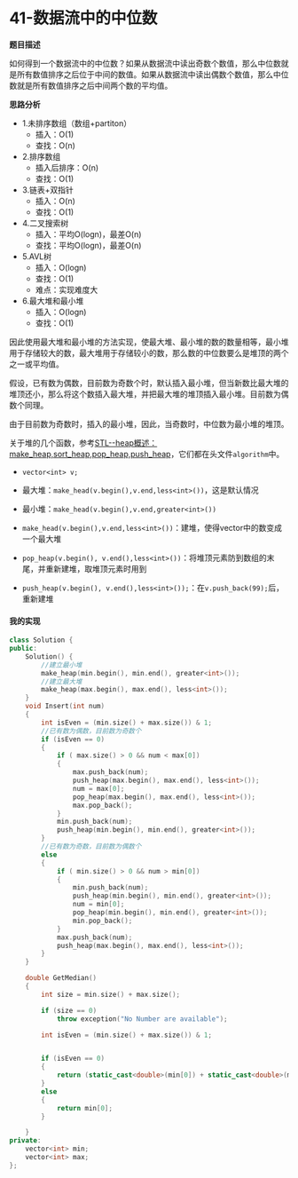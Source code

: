 # 41-数据流中的中位数

**题目描述**

如何得到一个数据流中的中位数？如果从数据流中读出奇数个数值，那么中位数就是所有数值排序之后位于中间的数值。如果从数据流中读出偶数个数值，那么中位数就是所有数值排序之后中间两个数的平均值。

**思路分析**

- 1.未排序数组（数组+partiton）
  - 插入：O(1)
  - 查找：O(n)
- 2.排序数组
  - 插入后排序：O(n)
  - 查找：O(1)
- 3.链表+双指针
  - 插入：O(n)
  - 查找：O(1)
- 4.二叉搜索树
  - 插入：平均O(logn)，最差O(n)
  - 查找：平均O(logn)，最差O(n)
- 5.AVL树
  - 插入：O(logn)
  - 查找：O(1)
  - 难点：实现难度大
- 6.最大堆和最小堆
  - 插入：O(logn)
  - 查找：O(1)

因此使用最大堆和最小堆的方法实现，使最大堆、最小堆的数的数量相等，最小堆用于存储较大的数，最大堆用于存储较小的数，那么数的中位数要么是堆顶的两个之一或平均值。

假设，已有数为偶数，目前数为奇数个时，默认插入最小堆，但当新数比最大堆的堆顶还小，那么将这个数插入最大堆，并把最大堆的堆顶插入最小堆。目前数为偶数个同理。

由于目前数为奇数时，插入的最小堆，因此，当奇数时，中位数为最小堆的堆顶。

关于堆的几个函数，参考[STL--heap概述：make_heap,sort_heap,pop_heap,push_heap](http://www.cnblogs.com/likui360/p/6364896.html)，它们都在头文件`algorithm`中。

- `vector<int> v;`
- 最大堆：`make_head(v.begin(),v.end,less<int>())`，这是默认情况
- 最小堆：`make_head(v.begin(),v.end,greater<int>())`


- `make_head(v.begin(),v.end,less<int>())`：建堆，使得vector中的数变成一个最大堆
- `pop_heap(v.begin(), v.end(),less<int>())`：将堆顶元素防到数组的末尾，并重新建堆，取堆顶元素时用到
- `push_heap(v.begin(), v.end(),less<int>());`：在`v.push_back(99);`后，重新建堆

#### 我的实现

```c++
class Solution {
public:
	Solution() {
		//建立最小堆
		make_heap(min.begin(), min.end(), greater<int>());
		//建立最大堆
		make_heap(max.begin(), max.end(), less<int>());
	}
	void Insert(int num)
	{
		int isEven = (min.size() + max.size()) & 1;
		//已有数为偶数，目前数为奇数个
		if (isEven == 0)
		{
			if ( max.size() > 0 && num < max[0])
			{
				max.push_back(num);
				push_heap(max.begin(), max.end(), less<int>());
				num = max[0];
				pop_heap(max.begin(), max.end(), less<int>());
				max.pop_back();
			}
			min.push_back(num);
			push_heap(min.begin(), min.end(), greater<int>());
		}
		//已有数为奇数，目前数为偶数个
		else
		{
			if ( min.size() > 0 && num > min[0])
			{
				min.push_back(num);
				push_heap(min.begin(), min.end(), greater<int>());
				num = min[0];
				pop_heap(min.begin(), min.end(), greater<int>());
				min.pop_back();
			}
			max.push_back(num);
			push_heap(max.begin(), max.end(), less<int>());
		}
	}

	double GetMedian()
	{
		int size = min.size() + max.size();

		if (size == 0)
			throw exception("No Number are available");

		int isEven = (min.size() + max.size()) & 1;


		if (isEven == 0)
		{
			return (static_cast<double>(min[0]) + static_cast<double>(max[0])) / 2.0;
		}
		else
		{
			return min[0];
		}

	}
private:
	vector<int> min;
	vector<int> max;
};
```

